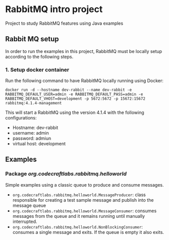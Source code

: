 # RabbitMQ intro project
Project to study RabbitMQ features using Java examples

## Rabbit MQ setup

In order to run the examples in this project, RabbitMQ must be locally setup according to the following steps.

### 1. Setup docker container

Run the following command to have RabbitMQ locally running using Docker:

```
docker run -d --hostname dev-rabbit --name dev-rabbit -e RABBITMQ_DEFAULT_USER=admin -e RABBITMQ_DEFAULT_PASS=admin -e RABBITMQ_DEFAULT_VHOST=development -p 5672:5672 -p 15672:15672 rabbitmq:4.1.4-management
```

This will start a RabbitMQ using the version 4.1.4 with the following configurations:
- Hostname: dev-rabbit
- username: admin
- password: admiun
- virtual host: development

## Examples 

### Package *org.codecraftlabs.rabbitmq.helloworld*
Simple examples using a classic queue to produce and consume messages.

- `org.codecraftlabs.rabbitmq.helloworld.MessageProducer`: class responsible for creating a test sample message and publish into the message queue
- `org.codecraftlabs.rabbitmq.helloworld.MessageConsumer`: consumes messages from the queue and it remains running until manually interrupted.
- `org.codecraftlabs.rabbitmq.helloworld.NonBlockingConsumer`: consumes a single message and exits. If the queue is empty it also exits.
